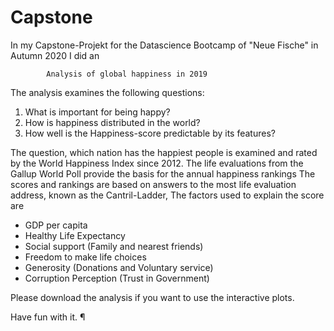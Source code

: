 # Capstone
In my Capstone-Projekt for the Datascience Bootcamp of "Neue Fische" in Autumn 2020 I did an

            Analysis of global happiness in 2019
            
The analysis examines the following questions:
1. What is important for being happy?
2. How is happiness distributed in the world?
3. How well is the Happiness-score predictable by its features?

The question, which nation has the happiest people is examined and rated by the World Happiness Index since 2012. 
The life evaluations from the Gallup World Poll provide the basis for the annual happiness rankings
The scores and rankings are based on answers to the most life evaluation address, known as the Cantril-Ladder, 
The factors used to explain the score are

- GDP per capita
- Healthy Life Expectancy
- Social support (Family and nearest friends)
- Freedom to make life choices
- Generosity (Donations and Voluntary service)
- Corruption Perception (Trust in Government)

Please download the analysis if you want to use the interactive plots.

Have fun with it. ¶
